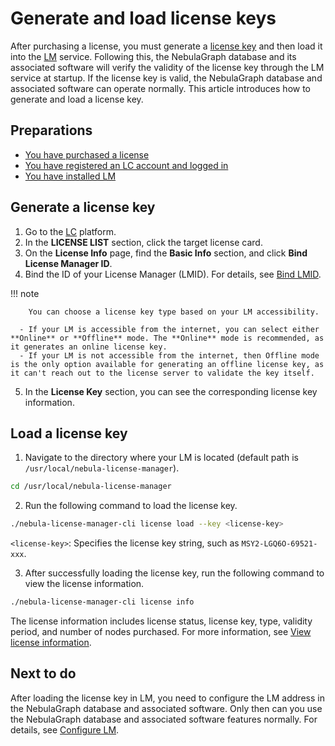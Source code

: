 # Generate and load license keys

After purchasing a license, you must generate a [license key](2.license-management-suite/2.license-center.md) and then load it into the [LM](2.license-management-suite/3.license-manager.md) service. Following this, the NebulaGraph database and its associated software will verify the validity of the license key through the LM service at startup. If the license key is valid, the NebulaGraph database and associated software can operate normally. This article introduces how to generate and load a license key.

## Preparations

- [You have purchased a license](3.purchase-license.md)
- [You have registered an LC account and logged in](2.license-management-suite/2.license-center.md)
- [You have installed LM](2.license-management-suite/3.license-manager.md)

## Generate a license key

1. Go to the [LC](2.license-management-suite/2.license-center.md) platform.
2. In the **LICENSE LIST** section, click the target license card.
3. On the **License Info** page, find the **Basic Info** section, and click **Bind License Manager ID**.
4. Bind the ID of your License Manager (LMID). For details, see [Bind LMID](2.license-management-suite/2.license-center.md).

  !!! note 

        You can choose a license key type based on your LM accessibility. 

      - If your LM is accessible from the internet, you can select either **Online** or **Offline** mode. The **Online** mode is recommended, as it generates an online license key.
      - If your LM is not accessible from the internet, then Offline mode is the only option available for generating an offline license key, as it can't reach out to the license server to validate the key itself.
  
5. In the **License Key** section, you can see the corresponding license key information.

## Load a license key

1. Navigate to the directory where your LM is located (default path is `/usr/local/nebula-license-manager`).

  ```bash
  cd /usr/local/nebula-license-manager
  ```

2. Run the following command to load the license key.

  ```bash
  ./nebula-license-manager-cli license load --key <license-key>
  ```

  `<license-key>`: Specifies the license key string, such as `MSY2-LGQ6O-69521-xxx`.

3. After successfully loading the license key, run the following command to view the license information.

  ```bash
  ./nebula-license-manager-cli license info
  ```

  The license information includes license status, license key, type, validity period, and number of nodes purchased. For more information, see [View license information](2.license-management-suite/3.license-manager.md).

## Next to do

After loading the license key in LM, you need to configure the LM address in the NebulaGraph database and associated software. Only then can you use the NebulaGraph database and associated software features normally. For details, see [Configure LM](2.license-management-suite/3.license-manager.md).
